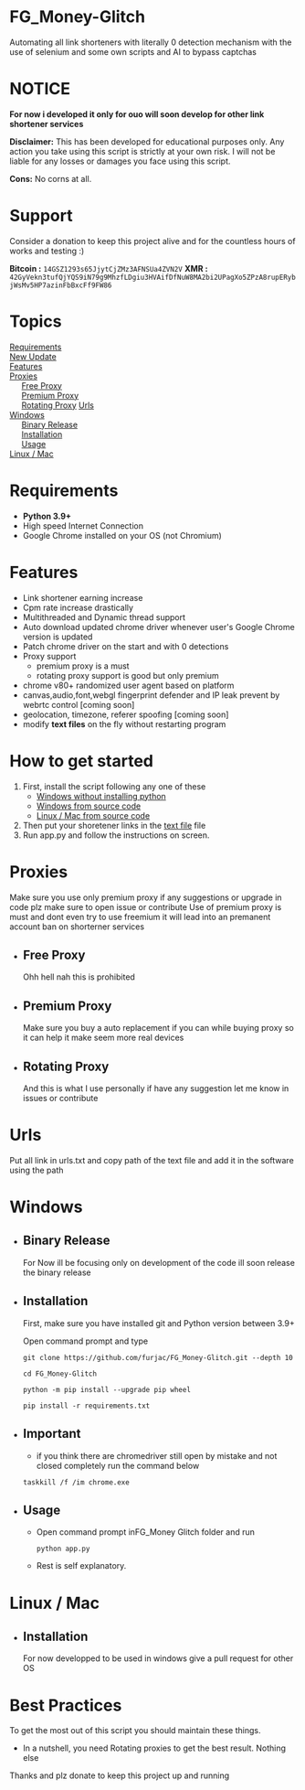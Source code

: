 # FG_Money-Glitch
Automating all link shorteners with literally 0 detection mechanism with the use of selenium and some own scripts and AI to bypass captchas

# NOTICE
**For now i developed it only for ouo will soon develop for other link shortener services**

**Disclaimer:** This has been developed for educational purposes only. Any action you take using this script is strictly at your own risk. I will not be liable for any losses or damages you face using this script.

**Cons:** No corns at all. 

# Support
   Consider a donation to keep this project alive and for the countless hours of works and testing :)
  
  **Bitcoin :** `14GSZ1293s65JjytCjZMz3AFNSUa4ZVN2V`
  **XMR :** `42GyVekn3tufQjYQS9iN79g9MhzfLDgiu3HVAifDfNuW8MA2bi2UPagXo5ZPzA8rupERybjWsMv5HP7azinFbBxcFf9FW86`

# Topics
[Requirements](https://github.com/furjac/FG_Money-Glitch#requirements)  
[New Update](https://github.com/furjac/FG_Money-Glitch#new-update)  
[Features](https://github.com/furjac/FG_Money-Glitch#features)   
[Proxies](https://github.com/furjac/FG_Money-Glitch#proxies)    
&ensp;&emsp;[Free Proxy](https://github.com/furjac/FG_Money-Glitch#free-proxy)  
&ensp;&emsp;[Premium Proxy](https://github.com/furjac/FG_Money-Glitch#premium-proxy)  
&ensp;&emsp;[Rotating Proxy](https://github.com/furjac/FG_Money-Glitch#rotating-proxy)
[Urls](https://github.com/furjac/FG_Money-Glitch#urls)    
[Windows](https://github.com/furjac/FG_Money-Glitch#windows)  
&ensp;&emsp;[Binary Release](https://github.com/furjac/FG_Money-Glitch#binary-release)  
&ensp;&emsp;[Installation](https://github.com/furjac/FG_Money-Glitch#installation)  
&ensp;&emsp;[Usage](https://github.com/furjac/FG_Money-Glitch#usage)  
[Linux / Mac](https://github.com/furjac/FG_Money-Glitch#linux--mac)


# Requirements
 * **Python 3.9+**
 * High speed Internet Connection
 * Google Chrome installed on your OS (not Chromium)


# Features
 * Link shortener earning increase 
 * Cpm rate increase drastically
 * Multithreaded and Dynamic thread support
 * Auto download updated chrome driver whenever user's Google Chrome version is updated
 * Patch chrome driver on the start and with 0 detections
 * Proxy support 
      * premium proxy is a must 
      * rotating proxy support is good but only premium
 * chrome v80+ randomized user agent based on platform
 * canvas,audio,font,webgl fingerprint defender and IP leak prevent by webrtc control [coming soon]
 * geolocation, timezone, referer spoofing [coming soon]
 * modify **text files** on the fly without restarting program

# How to get started
  1) First, install the script following any one of these   
      * [Windows without installing python](https://github.com/furjac/FG_Money-Glitch#binary-release)    
      * [Windows from source code](https://github.com/furjac/FG_Money-Glitch#installation)    
      * [Linux / Mac from source code](https://github.com/furjac/FG_Money-Glitch#linux--mac)
   2) Then put your shoretener links in the [text file](https://github.com/furjac/FG_Money-Glitch#urls) file
   5) Run app.py and follow the instructions on screen.


# Proxies
  Make sure you use only premium proxy if any suggestions or upgrade in code plz make sure to open issue or contribute
  Use of premium proxy is must and dont even try to use freemium it will lead into an premanent account ban on shorterner services


* ## Free Proxy
   Ohh hell nah this is prohibited
   
* ## Premium Proxy
   Make sure you buy a auto replacement if you can while buying proxy so it can help it make seem more real devices

* ## Rotating Proxy
   And this is what I use personally if have any suggestion let me know in issues or contribute
   
# Urls
  Put all link in urls.txt and copy path of the text file and add it in the software using the path

# Windows
* ## Binary Release

  For Now ill be focusing only on development of the code ill soon release the binary release
  
* ## Installation

  First, make sure you have installed git and Python version between 3.9+
  
  Open command prompt and type
  ```
  git clone https://github.com/furjac/FG_Money-Glitch.git --depth 10
  ```
  ```
  cd FG_Money-Glitch
  ```
  ```
  python -m pip install --upgrade pip wheel
  ```

  ```
  pip install -r requirements.txt
  ```

* ## Important
   * if you think there are chromedriver still open by mistake and not closed completely run the command below
    ```
    taskkill /f /im chrome.exe
    ```

* ## Usage
   * Open command prompt inFG_Money Glitch folder and run
        ```
        python app.py
        ```
   * Rest is self explanatory.

# Linux / Mac
* ## Installation

  For now developped to be used in windows give a pull request for other OS

 # Best Practices
  To get the most out of this script you should maintain these things.
  * In a nutshell, you need Rotating proxies to get the best result.
  Nothing else

  Thanks and plz donate to keep this project up and running
